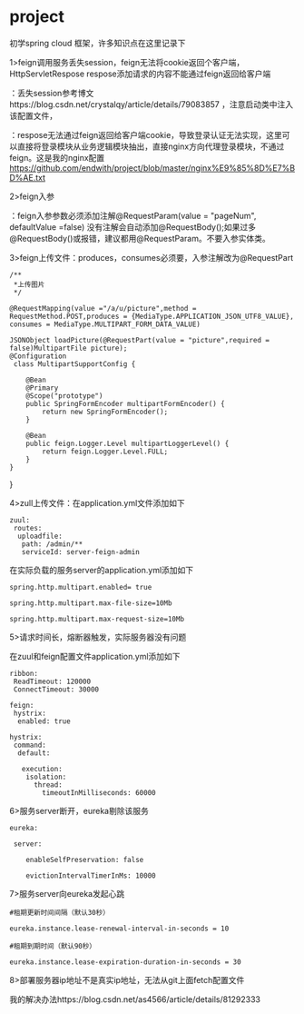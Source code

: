 # project
初学spring cloud 框架，许多知识点在这里记录下

1>feign调用服务丢失session，feign无法将cookie返回个客户端，HttpServletRespose respose添加请求的内容不能通过feign返回给客户端

  ：丢失session参考博文https://blog.csdn.net/crystalqy/article/details/79083857 ，注意启动类中注入该配置文件，
  
  ：respose无法通过feign返回给客户端cookie，导致登录认证无法实现，这里可以直接将登录模块从业务逻辑模块抽出，直接nginx方向代理登录模块，不通过feign。这是我的nginx配置 https://github.com/endwith/project/blob/master/nginx%E9%85%8D%E7%BD%AE.txt
  
2>feign入参

  ：feign入参参数必须添加注解@RequestParam(value = "pageNum", defaultValue =false) 没有注解会自动添加@RequestBody();如果过多@RequestBody()或报错，建议都用@RequestParam。不要入参实体类。
  
3>feign上传文件：produces，consumes必须要，入参注解改为@RequestPart

    /**
     *上传图片
     */
     
    @RequestMapping(value ="/a/u/picture",method = RequestMethod.POST,produces = {MediaType.APPLICATION_JSON_UTF8_VALUE},
    consumes = MediaType.MULTIPART_FORM_DATA_VALUE)
    
    JSONObject loadPicture(@RequestPart(value = "picture",required = false)MultipartFile picture);
    @Configuration
     class MultipartSupportConfig {

        @Bean
        @Primary
        @Scope("prototype")
        public SpringFormEncoder multipartFormEncoder() {
            return new SpringFormEncoder();
        }

        @Bean
        public feign.Logger.Level multipartLoggerLevel() {
            return feign.Logger.Level.FULL;
        }
    }
}

4>zull上传文件：在application.yml文件添加如下


    zuul:
     routes:
      uploadfile:
       path: /admin/**
       serviceId: server-feign-admin
      
      
在实际负载的服务server的application.yml添加如下

    spring.http.multipart.enabled= true

    spring.http.multipart.max-file-size=10Mb

    spring.http.multipart.max-request-size=10Mb

            
 5>请求时间长，熔断器触发，实际服务器没有问题
 
 在zuul和feign配置文件application.yml添加如下
 
    ribbon:
     ReadTimeout: 120000
     ConnectTimeout: 30000

    feign:
     hystrix:
      enabled: true
    
    hystrix:
     command:
      default:
    
       execution:
        isolation:
          thread:
            timeoutInMilliseconds: 60000
            
            
6>服务server断开，eureka剔除该服务

    eureka:

     server:
  
        enableSelfPreservation: false
        
        evictionIntervalTimerInMs: 10000
               
    
7>服务server向eureka发起心跳

    #租期更新时间间隔（默认30秒）

    eureka.instance.lease-renewal-interval-in-seconds = 10

    #租期到期时间（默认90秒）

    eureka.instance.lease-expiration-duration-in-seconds = 30
            

8>部署服务器ip地址不是真实ip地址，无法从git上面fetch配置文件
  
  我的解决办法https://blog.csdn.net/as4566/article/details/81292333
